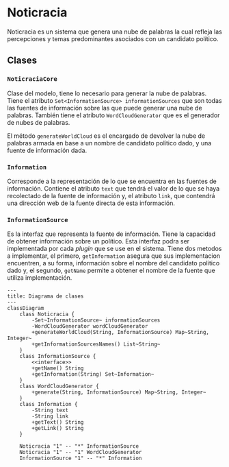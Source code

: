 ﻿# Noticracia
 
Noticracia es un sistema que genera una nube de palabras la cual refleja las percepciones y temas predominantes asociados con un candidato político.

## Clases

### `NoticraciaCore`

Clase del modelo, tiene lo necesario para generar la nube de palabras. Tiene el atributo `Set<InformationSource> informationSources` que son todas las fuentes de información sobre las que puede generar una nube de palabras. También tiene el atributo `WordCloudGenerator` que es el generador de nubes de palabras.

El método `generateWorldCloud` es el encargado de devolver la nube de palabras armada en base a un nombre de candidato político dado, y una fuente de información dada.

### `Information`

Corresponde a la representación de lo que se encuentra en las fuentes de información. Contiene el atributo `text` que tendrá el valor de lo que se haya recolectado de la fuente de información y,  el atributo `link`, que contendrá una dirección web de la fuente directa de esta información.

### `InformationSource`

Es la interfaz que representa la fuente de información. Tiene la capacidad de obtener información sobre un político. Esta interfaz podra ser implementada por cada _plugin_ que se use en el sistema. Tiene dos metodos a implementar, el primero,  `getInformation` asegura que sus implementacion encuentren, a su forma, información sobre el nombre del candidato político dado y, el segundo, `getName` permite a obtener el nombre de la fuente que utiliza implementación.

```mermaid
---
title: Diagrama de clases
---
classDiagram
    class Noticracia {
        -Set~InformationSource~ informationSources
        -WordCloudGenerator wordCloudGenerator
        +generateWorldCloud(String, InformationSource) Map~String, Integer~
        +getInformationSourcesNames() List~String~
    }
    class InformationSource {
        <<interface>>
        +getName() String
        +getInformation(String) Set~Information~
    }
    class WordCloudGenerator {
        +generate(String, InformationSource) Map~String, Integer~
    }
    class Information {
        -String text
        -String link
        +getText() String
        +getLink() String
    }

    Noticracia "1" -- "*" InformationSource
    Noticracia "1" -- "1" WordCloudGenerator
    InformationSource "1" -- "*" Information
```
